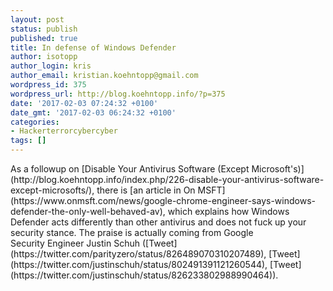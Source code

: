 ```yaml
---
layout: post
status: publish
published: true
title: In defense of Windows Defender
author: isotopp
author_login: kris
author_email: kristian.koehntopp@gmail.com
wordpress_id: 375
wordpress_url: http://blog.koehntopp.info/?p=375
date: '2017-02-03 07:24:32 +0100'
date_gmt: '2017-02-03 06:24:32 +0100'
categories:
- Hackerterrorcybercyber
tags: []
---
```

<p>As a followup on&nbsp;[Disable Your Antivirus Software (Except Microsoft's)](http://blog.koehntopp.info/index.php/226-disable-your-antivirus-software-except-microsofts/), there is [an article in On MSFT](https://www.onmsft.com/news/google-chrome-engineer-says-windows-defender-the-only-well-behaved-av), which explains how Windows Defender acts differently than other antivirus and does not fuck up your security stance. The praise is actually coming from Google Security&nbsp;Engineer&nbsp;Justin Schuh ([Tweet](https://twitter.com/parityzero/status/826489070310207489), [Tweet](https://twitter.com/justinschuh/status/802491391121260544), [Tweet](https://twitter.com/justinschuh/status/826233802988990464)).</p>
